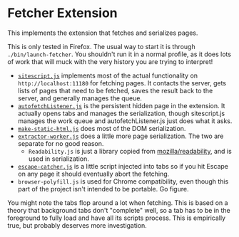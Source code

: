 # Fetcher Extension

This implements the extension that fetches and serializes pages.

This is only tested in Firefox. The usual way to start it is through `./bin/launch-fetcher`. You shouldn't run it in a normal profile, as it does lots of work that will muck with the very history you are trying to interpret!

* [`sitescript.js`](./sitescript.js) implements most of the actual functionality on `http://localhost:11180` for fetching pages. It contacts the server, gets lists of pages that need to be fetched, saves the result back to the server, and generally manages the queue.
* [`autofetchListener.js`](./autofetchListener.js) is the persistent hidden page in the extension. It actually opens tabs and manages the serialization, though sitescript.js manages the work queue and autofetchListener.js just does what it asks.
* [`make-static-html.js`](./make-static-html.js) does most of the DOM serialization.
* [`extractor-worker.js`](./extractor-worker.js) does a little more page serialization. The two are separate for no good reason.
  * `Readability.js` is just a library copied from [mozilla/readability](https://github.com/mozilla/readability), and is used in serialization.
* [`escape-catcher.js`](./escape-catcher.js) is a little script injected into tabs so if you hit Escape on any page it should eventually abort the fetching.
* `browser-polyfill.js` is used for Chrome compatibility, even though this part of the project isn't intended to be portable. Go figure.

You might note the tabs flop around a lot when fetching. This is based on a theory that background tabs don't "complete" well, so a tab has to be in the foreground to fully load and have all its scripts process. This is empirically true, but probably deserves more investigation.
